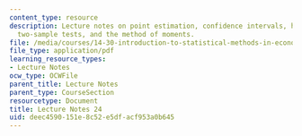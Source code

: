 ```yaml
---
content_type: resource
description: Lecture notes on point estimation, confidence intervals, hypothesis testing,
  two-sample tests, and the method of moments.
file: /media/courses/14-30-introduction-to-statistical-methods-in-economics-spring-2009/deec4590151e8c52e5dfacf953a0b645_MIT14_30s09_lec24.pdf
file_type: application/pdf
learning_resource_types:
- Lecture Notes
ocw_type: OCWFile
parent_title: Lecture Notes
parent_type: CourseSection
resourcetype: Document
title: Lecture Notes 24
uid: deec4590-151e-8c52-e5df-acf953a0b645
---
```

